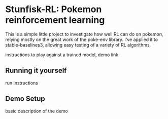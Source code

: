# Stunfisk-RL: Pokemon reinforcement learning

This is a simple little project to investigate how well RL can do on pokemon, relying mostly on the great work of the poke-env library. I've applied it to stable-baselines3, allowing easy testing of a variety of RL algorithms.

instructions to play against a trained model, demo link

## Running it yourself

run instructions

## Demo Setup

basic description of the demo
